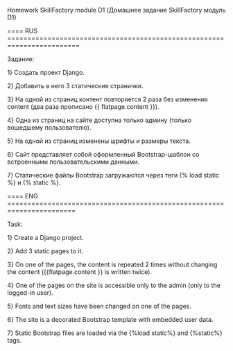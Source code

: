 Homework SkillFactory module D1 (Домашнее задание SkillFactory модуль D1)

==== RUS ========================================================================

Задание:

1} Создать проект Django.

2} Добавить в него 3 статические странички.

3} На одной из страниц контент повторяется 2 раза без изменения content (два раза 
прописано {{ flatpage.content }}).

4} Одна из страниц на сайте доступна только админу (только вошедшему пользователю).

5} На одной из страниц изменены шрифты и размеры текста.

6} Сайт представляет собой оформленный Bootstrap-шаблон со встроенными 
пользовательскими данными.

7} Статические файлы Bootstrap загружаются через теги {% load static %} и {% static %}.

==== ENG =======================================================================

Task:

1} Create a Django project.

2} Add 3 static pages to it.

3} On one of the pages, the content is repeated 2 times without changing the 
content ({{flatpage.content }} is written twice).

4} One of the pages on the site is accessible only to the admin (only to the 
logged-in user).

5} Fonts and text sizes have been changed on one of the pages.

6} The site is a decorated Bootstrap template with embedded user data.

7} Static Bootstrap files are loaded via the {%load static%} and {%static%} tags.
